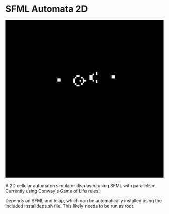 # SFML Automata 2D

![Alt Text](https://github.com/ndrake127/sfml-automata-2d/blob/master/resources/demo.gif)

A 2D cellular automaton simulator displayed using SFML with parallelism. Currently using Conway's Game of Life rules.

Depends on SFML and tclap, which can be automatically installed using the included installdeps.sh file. This likely needs to be run as root.

